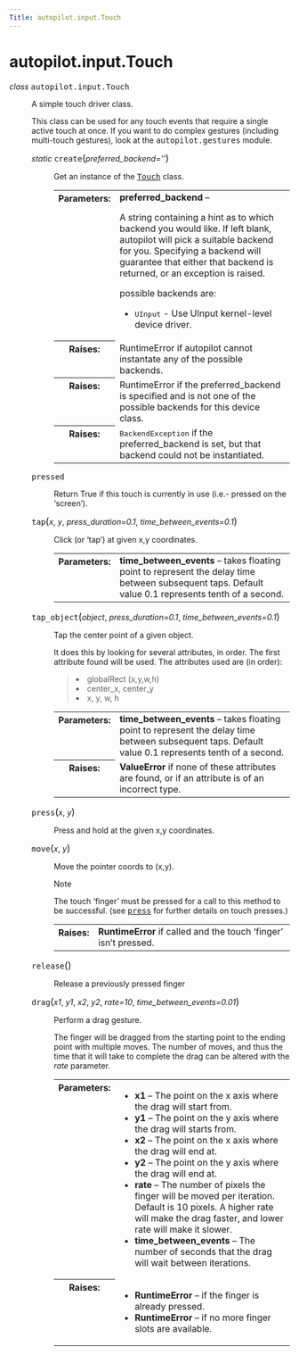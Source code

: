 ```yaml
---
Title: autopilot.input.Touch
---
```


# autopilot.input.Touch

<dl class="class">
<dt id="autopilot.input.Touch">
<em class="property">class </em><tt class="descclassname">autopilot.input.</tt><tt class="descname">Touch</tt><a class="reference internal" href="autopilot.input.Touch.md#Touch"></a><a class="headerlink" href="#autopilot.input.Touch" title="Permalink to this definition"></a></dt>
<dd><p>A simple touch driver class.</p>
<p>This class can be used for any touch events that require a single active
touch at once. If you want to do complex gestures (including multi-touch
gestures), look at the <tt class="xref py py-mod docutils literal"><span class="pre">autopilot.gestures</span></tt> module.</p>
<dl class="staticmethod">
<dt id="autopilot.input.Touch.create">
<em class="property">static </em><tt class="descname">create</tt><big>(</big><em>preferred_backend=''</em><big>)</big><a class="reference internal" href="autopilot.input.Touch.md#Touch.create"></a><a class="headerlink" href="#autopilot.input.Touch.create" title="Permalink to this definition"></a></dt>
<dd><p>Get an instance of the <a class="reference internal" href="autopilot.input.Touch.md#autopilot.input.Touch" title="autopilot.input.Touch"><tt class="xref py py-class docutils literal"><span class="pre">Touch</span></tt></a> class.</p>
<table class="docutils field-list" frame="void" rules="none">
<col class="field-name" />
<col class="field-body" />
<tbody valign="top">
<tr class="field-odd field"><th class="field-name">Parameters:</th><td class="field-body"><strong>preferred_backend</strong> &#8211; <p>A string containing a hint as to which
backend you would like. If left blank, autopilot will pick a
suitable backend for you. Specifying a backend will guarantee that
either that backend is returned, or an exception is raised.</p>
<p>possible backends are:</p>
<ul class="simple">
<li><tt class="docutils literal"><span class="pre">UInput</span></tt> - Use UInput kernel-level device driver.</li>
</ul>
</td>
</tr>
<tr class="field-even field"><th class="field-name">Raises:</th><td class="field-body">RuntimeError if autopilot cannot instantate any of the
possible backends.</td>
</tr>
<tr class="field-odd field"><th class="field-name">Raises:</th><td class="field-body">RuntimeError if the preferred_backend is specified and is not
one of the possible backends for this device class.</td>
</tr>
<tr class="field-even field"><th class="field-name">Raises:</th><td class="field-body"><tt class="xref py py-class docutils literal"><span class="pre">BackendException</span></tt> if the preferred_backend
is set, but that backend could not be instantiated.</td>
</tr>
</tbody>
</table>
</dd></dl>
<dl class="attribute">
<dt id="autopilot.input.Touch.pressed">
<tt class="descname">pressed</tt><a class="reference internal" href="autopilot.input.Touch.md#Touch.pressed"></a><a class="headerlink" href="#autopilot.input.Touch.pressed" title="Permalink to this definition"></a></dt>
<dd><p>Return True if this touch is currently in use (i.e.- pressed on the
&#8216;screen&#8217;).</p>
</dd></dl>
<dl class="method">
<dt id="autopilot.input.Touch.tap">
<tt class="descname">tap</tt><big>(</big><em>x</em>, <em>y</em>, <em>press_duration=0.1</em>, <em>time_between_events=0.1</em><big>)</big><a class="reference internal" href="autopilot.input.Touch.md#Touch.tap"></a><a class="headerlink" href="#autopilot.input.Touch.tap" title="Permalink to this definition"></a></dt>
<dd><p>Click (or &#8216;tap&#8217;) at given x,y coordinates.</p>
<table class="docutils field-list" frame="void" rules="none">
<col class="field-name" />
<col class="field-body" />
<tbody valign="top">
<tr class="field-odd field"><th class="field-name">Parameters:</th><td class="field-body"><strong>time_between_events</strong> &#8211; takes floating point to represent the
delay time between subsequent taps. Default value 0.1 represents
tenth of a second.</td>
</tr>
</tbody>
</table>
</dd></dl>
<dl class="method">
<dt id="autopilot.input.Touch.tap_object">
<tt class="descname">tap_object</tt><big>(</big><em>object</em>, <em>press_duration=0.1</em>, <em>time_between_events=0.1</em><big>)</big><a class="reference internal" href="autopilot.input.Touch.md#Touch.tap_object"></a><a class="headerlink" href="#autopilot.input.Touch.tap_object" title="Permalink to this definition"></a></dt>
<dd><p>Tap the center point of a given object.</p>
<p>It does this by looking for several attributes, in order. The first
attribute found will be used. The attributes used are (in order):</p>
<blockquote>
<li>globalRect (x,y,w,h)</li>
<li>center_x, center_y</li>
<li>x, y, w, h</li>
</ul>
</blockquote>
<table class="docutils field-list" frame="void" rules="none">
<col class="field-name" />
<col class="field-body" />
<tbody valign="top">
<tr class="field-odd field"><th class="field-name">Parameters:</th><td class="field-body"><strong>time_between_events</strong> &#8211; takes floating point to represent the
delay time between subsequent taps. Default value 0.1 represents
tenth of a second.</td>
</tr>
<tr class="field-even field"><th class="field-name">Raises:</th><td class="field-body"><strong>ValueError</strong> if none of these attributes are found, or if an
attribute is of an incorrect type.</td>
</tr>
</tbody>
</table>
</dd></dl>
<dl class="method">
<dt id="autopilot.input.Touch.press">
<tt class="descname">press</tt><big>(</big><em>x</em>, <em>y</em><big>)</big><a class="reference internal" href="autopilot.input.Touch.md#Touch.press"></a><a class="headerlink" href="#autopilot.input.Touch.press" title="Permalink to this definition"></a></dt>
<dd><p>Press and hold at the given x,y coordinates.</p>
</dd></dl>
<dl class="method">
<dt id="autopilot.input.Touch.move">
<tt class="descname">move</tt><big>(</big><em>x</em>, <em>y</em><big>)</big><a class="reference internal" href="autopilot.input.Touch.md#Touch.move"></a><a class="headerlink" href="#autopilot.input.Touch.move" title="Permalink to this definition"></a></dt>
<dd><p>Move the pointer coords to (x,y).</p>
<p class="first admonition-title">Note</p>
<p class="last">The touch &#8216;finger&#8217; must be pressed for a call to this
method to be successful. (see <a class="reference internal" href="autopilot.input.Touch.md#autopilot.input.Touch.press" title="autopilot.input.Touch.press"><tt class="xref py py-meth docutils literal"><span class="pre">press</span></tt></a> for further details on
touch presses.)</p>
<table class="docutils field-list" frame="void" rules="none">
<col class="field-name" />
<col class="field-body" />
<tbody valign="top">
<tr class="field-odd field"><th class="field-name">Raises:</th><td class="field-body"><strong>RuntimeError</strong> if called and the touch &#8216;finger&#8217; isn&#8217;t
pressed.</td>
</tr>
</tbody>
</table>
</dd></dl>
<dl class="method">
<dt id="autopilot.input.Touch.release">
<tt class="descname">release</tt><big>(</big><big>)</big><a class="reference internal" href="autopilot.input.Touch.md#Touch.release"></a><a class="headerlink" href="#autopilot.input.Touch.release" title="Permalink to this definition"></a></dt>
<dd><p>Release a previously pressed finger</p>
</dd></dl>
<dl class="method">
<dt id="autopilot.input.Touch.drag">
<tt class="descname">drag</tt><big>(</big><em>x1</em>, <em>y1</em>, <em>x2</em>, <em>y2</em>, <em>rate=10</em>, <em>time_between_events=0.01</em><big>)</big><a class="reference internal" href="autopilot.input.Touch.md#Touch.drag"></a><a class="headerlink" href="#autopilot.input.Touch.drag" title="Permalink to this definition"></a></dt>
<dd><p>Perform a drag gesture.</p>
<p>The finger will be dragged from the starting point to the ending point
with multiple moves. The number of moves, and thus the time that it
will take to complete the drag can be altered with the <cite>rate</cite>
parameter.</p>
<table class="docutils field-list" frame="void" rules="none">
<col class="field-name" />
<col class="field-body" />
<tbody valign="top">
<tr class="field-odd field"><th class="field-name">Parameters:</th><td class="field-body"><ul class="first simple">
<li><strong>x1</strong> &#8211; The point on the x axis where the drag will start from.</li>
<li><strong>y1</strong> &#8211; The point on the y axis where the drag will starts from.</li>
<li><strong>x2</strong> &#8211; The point on the x axis where the drag will end at.</li>
<li><strong>y2</strong> &#8211; The point on the y axis where the drag will end at.</li>
<li><strong>rate</strong> &#8211; The number of pixels the finger will be moved per
iteration. Default is 10 pixels. A higher rate will make the drag
faster, and lower rate will make it slower.</li>
<li><strong>time_between_events</strong> &#8211; The number of seconds that the drag will
wait between iterations.</li>
</ul>
</td>
</tr>
<tr class="field-even field"><th class="field-name">Raises:</th><td class="field-body"><ul class="first last simple">
<li><strong>RuntimeError</strong> &#8211; if the finger is already pressed.</li>
<li><strong>RuntimeError</strong> &#8211; if no more finger slots are available.</li>
</ul>
</td>
</tr>
</tbody>
</table>
</dd></dl>
</dd></dl>
